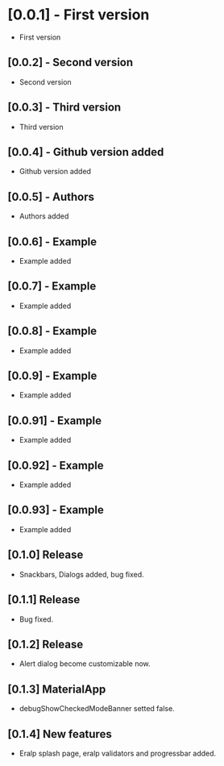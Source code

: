 # [0.0.1] - First version

* First version

## [0.0.2] - Second version

* Second version

## [0.0.3] - Third version

* Third version

## [0.0.4] - Github version added

* Github version added

## [0.0.5] - Authors

* Authors added

## [0.0.6] - Example

* Example added

## [0.0.7] - Example

* Example added

## [0.0.8] - Example

* Example added

## [0.0.9] - Example

* Example added

## [0.0.91] - Example

* Example added

## [0.0.92] - Example

* Example added

## [0.0.93] - Example

* Example added

## [0.1.0] Release

* Snackbars, Dialogs added, bug fixed.

## [0.1.1] Release

* Bug fixed.

## [0.1.2] Release

* Alert dialog become customizable now.

## [0.1.3] MaterialApp

* debugShowCheckedModeBanner setted false.

## [0.1.4] New features

* Eralp splash page, eralp validators and progressbar added.
